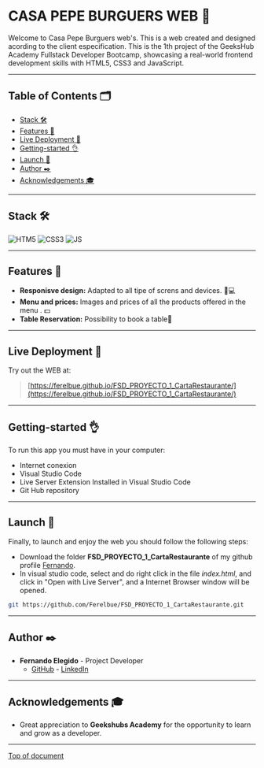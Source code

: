 # CASA PEPE BURGUERS WEB 🍔

Welcome to Casa Pepe Burguers web's. This is a web created and designed acording to the client especification. 
This is the 1th project of the GeeksHub Academy Fullstack Developer Bootcamp, showcasing a real-world frontend development skills with HTML5, CSS3 and JavaScript.
***
## Table of Contents 🗂️

- [Stack 🛠️](#stack-🛠️)
- [Features 🌟](#features-🌟)
- [Live Deployment 📡](#live-deployment-📡)
- [Getting-started 👌](#getting-started-👌)
- [Launch 🚀](#launch-🚀)
- [Author ✒️](#author-✒️)
- [Acknowledgements 🎓](#acknowledgements-🎓)
***
## Stack 🛠️

<img src="https://img.shields.io/badge/HTML5-acacac?style=for-the-badge&logo=html5&logoColor=orange" alt="HTM5" />
<img src="https://img.shields.io/badge/CSS3-995B56?style=for-the-badge&logo=css3&logoColor=blue" alt="CSS3" />
<img src="https://img.shields.io/badge/JAVASCRIPT-000000?style=for-the-badge&logo=javascript&logoColor=yelow" alt="JS" />

***
## Features 🌟

- **Responisve design:** Adapted to all tipe of screns and devices. 📱💻
- **Menu and prices:** Images and prices of all the products offered in the menu . 💵
- **Table Reservation:** Possibility to book a table📅
***

## Live Deployment 📡

Try out the WEB at:

> [https://ferelbue.github.io/FSD_PROYECTO_1_CartaRestaurante/](https://ferelbue.github.io/FSD_PROYECTO_1_CartaRestaurante/)
***

## Getting-started 👌
To run this app you must have in your computer:
- Internet conexion
- Visual Studio Code
- Live Server Extension Installed in Visual Studio Code
- Git Hub repository
***

## Launch 🚀
Finally, to launch and enjoy the web you should follow the following steps:
- Download the folder **FSD_PROYECTO_1_CartaRestaurante** of my github profile [Fernando](https://github.com/Ferelbue/FSD_PROYECTO_1_CartaRestaurante.git).
- In visual studio code, select and do right click in the file *index.html*, and click in "Open with Live Server", and a Internet Browser window will be opened.

```sh
git https://github.com/Ferelbue/FSD_PROYECTO_1_CartaRestaurante.git
```
***

## Author ✒️
- **Fernando Elegido** - Project Developer
  - [GitHub](https://github.com/ferelbue) - [LinkedIn](https://www.linkedin.com/in/ferelbue)
***
## Acknowledgements 🎓

- Great appreciation to **Geekshubs Academy** for the opportunity to learn and grow as a developer.

***

[Top of document](#casa-pepe-burguers-web-🍔)